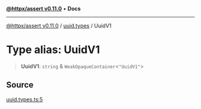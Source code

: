 [**@httpx/assert v0.11.0**](../../README.md) • **Docs**

***

[@httpx/assert v0.11.0](../../README.md) / [uuid.types](../README.md) / UuidV1

# Type alias: UuidV1

> **UuidV1**: `string` & `WeakOpaqueContainer`\<`"UuidV1"`\>

## Source

[uuid.types.ts:5](https://github.com/belgattitude/httpx/blob/87fb49862cf7e06acc8e0c35f7b115413ff3c6fe/packages/assert/src/uuid.types.ts#L5)

